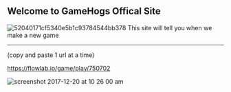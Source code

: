 ## Welcome to GameHogs Offical Site

![52040171cf5340e5b1c93784544bb378](https://user-images.githubusercontent.com/33466744/34235764-6fdb2c32-e5b9-11e7-8d1a-c9dc9f8b25c7.png)
This site will tell you when we make a new game
________________________________________________________________________________________________________________________________________________________________________________________


(copy and paste 1 url at a time)


https://flowlab.io/game/play/750702



























![screenshot 2017-12-20 at 10 26 00 am](https://user-images.githubusercontent.com/33466744/34217134-3a915018-e570-11e7-977b-c238bfc6bae2.png)
